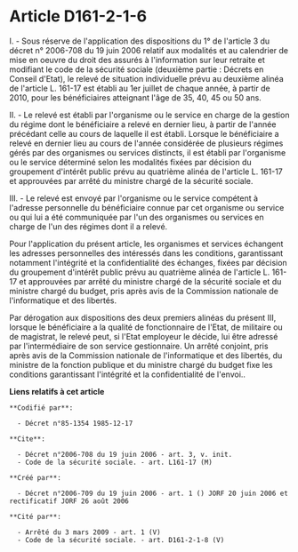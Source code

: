 # Article D161-2-1-6

I. - Sous réserve de l'application des dispositions du 1° de l'article 3 du décret n° 2006-708 du 19 juin 2006 relatif aux
modalités et au calendrier de mise en oeuvre du droit des assurés à l'information sur leur retraite et modifiant le code de
la sécurité sociale (deuxième partie : Décrets en Conseil d'Etat), le relevé de situation individuelle prévu au deuxième
alinéa de l'article L. 161-17 est établi au 1er juillet de chaque année, à partir de 2010, pour les bénéficiaires atteignant
l'âge de 35, 40, 45 ou 50 ans.

II. - Le relevé est établi par l'organisme ou le service en charge de la gestion du régime dont le bénéficiaire a relevé en
dernier lieu, à partir de l'année précédant celle au cours de laquelle il est établi. Lorsque le bénéficiaire a relevé en
dernier lieu au cours de l'année considérée de plusieurs régimes gérés par des organismes ou services distincts, il est
établi par l'organisme ou le service déterminé selon les modalités fixées par décision du groupement d'intérêt public prévu
au quatrième alinéa de l'article L. 161-17 et approuvées par arrêté du ministre chargé de la sécurité sociale.

III. - Le relevé est envoyé par l'organisme ou le service compétent à l'adresse personnelle du bénéficiaire connue par cet
organisme ou service ou qui lui a été communiquée par l'un des organismes ou services en charge de l'un des régimes dont il a
relevé.

Pour l'application du présent article, les organismes et services échangent les adresses personnelles des intéressés dans les
conditions, garantissant notamment l'intégrité et la confidentialité des échanges, fixées par décision du groupement
d'intérêt public prévu au quatrième alinéa de l'article L. 161-17 et approuvées par arrêté du ministre chargé de la sécurité
sociale et du ministre chargé du budget, pris après avis de la Commission nationale de l'informatique et des libertés.

Par dérogation aux dispositions des deux premiers alinéas du présent III, lorsque le bénéficiaire a la qualité de
fonctionnaire de l'Etat, de militaire ou de magistrat, le relevé peut, si l'Etat employeur le décide, lui être adressé par
l'intermédiaire de son service gestionnaire. Un arrêté conjoint, pris après avis de la Commission nationale de l'informatique
et des libertés, du ministre de la fonction publique et du ministre chargé du budget fixe les conditions garantissant
l'intégrité et la confidentialité de l'envoi..

**Liens relatifs à cet article**

	**Codifié par**:

	  - Décret n°85-1354 1985-12-17

	**Cite**:

	  - Décret n°2006-708 du 19 juin 2006 - art. 3, v. init.
	  - Code de la sécurité sociale. - art. L161-17 (M)

	**Créé par**:

	  - Décret n°2006-709 du 19 juin 2006 - art. 1 () JORF 20 juin 2006 et rectificatif JORF 26 août 2006

	**Cité par**:

	  - Arrêté du 3 mars 2009 - art. 1 (V)
	  - Code de la sécurité sociale. - art. D161-2-1-8 (V)
